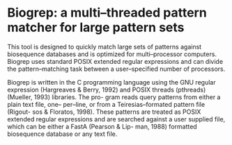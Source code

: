 # Biogrep: a multi–threaded pattern matcher for large pattern sets

This tool is designed to quickly 
match large sets of patterns against biosequence databases 
and is optimized for multi–processor computers. Biogrep 
uses standard POSIX extended regular expressions and can 
divide the pattern–matching task between a user–specified 
number of processors.



Biogrep is written in the C programming language using the 
GNU regular expression (Hargreaves & Berry, 1992) and 
POSIX threads (pthreads) (Mueller, 1993) libraries. The pro- 
gram reads query patterns from either a plain text file, one– 
per–line, or from a Teiresias–formated pattern file (Rigout- 
sos & Floratos, 1998). These patterns are treated as POSIX 
extended regular expressions and are searched against a user 
supplied file, which can be either a FastA (Pearson & Lip- 
man, 1988) formatted biosequence database or any text file.